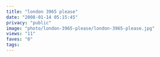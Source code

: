 ```yaml
---
title: "london 3965 please"
date: "2008-01-14 05:15:45"
privacy: "public"
image: "photo/london-3965-please/london-3965-please.jpg"
views: "11"
faves: "0"
tags:
---
```



